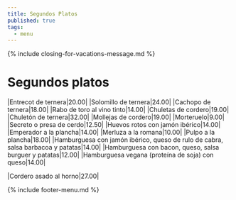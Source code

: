 ```yaml
---
title: Segundos Platos
published: true
tags:
  - menu
---
```


{% include closing-for-vacations-message.md %}

# Segundos platos

|Entrecot de ternera|20.00|
|Solomillo de ternera|24.00|
|Cachopo de ternera|18.00|
|Rabo de toro al vino tinto|14.00|
|Chuletas de cordero|19.00|
|Chuletón de ternera|32.00|
|Mollejas de cordero|19.00|
|Morteruelo|9.00|
|Secreto o presa de cerdo|12.50|
|Huevos rotos con jamón ibérico|14.00|
|Emperador a la plancha|14.00|
|Merluza a la romana|10.00|
|Pulpo a la plancha|18.00|
|Hamburguesa con jamón ibérico, queso de rulo de cabra, salsa barbacoa y patatas|14.00|
|Hamburguesa con bacon, queso, salsa burguer y patatas|12.00|
|Hamburguesa vegana (proteína de soja) con queso|14.00|


<!--|Perdiz de campo escabechada|14.00|-->
<!--|Confit de pato con salsa de naranja|14.00|-->

|Cordero asado al horno|27.00|

<!-- |Paletilla de cordero de lechal asada|24.50| -->
 
{% include footer-menu.md %}

